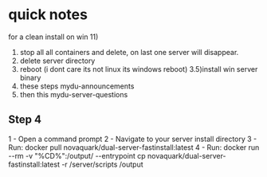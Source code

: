 # quick notes
for a clean install on win 11)
1) stop all all containers and delete, on last one server will disappear.
2) delete server directory 
3) reboot (i dont care its not linux its windows reboot) 3.5)install win server binary
4) these steps mydu-announcements 
5) then this mydu-server-questions

## Step 4
1 - Open a command prompt
2 - Navigate to your server install directory
3 - Run: docker pull novaquark/dual-server-fastinstall:latest
4 - Run: docker run --rm -v "%CD%":/output/ --entrypoint cp novaquark/dual-server-fastinstall:latest -r /server/scripts /output
